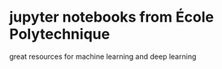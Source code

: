 # jupyter notebooks from École Polytechnique

great resources for machine learning and deep learning
